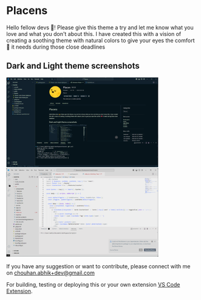 <h1> Placens </h1>

<p> Hello fellow devs 🙌! Please give this theme a try and let me know what you love and what you don't about this. I have created this with a vision of creating a soothing theme with natural colors to give your eyes the comfort 💖 it needs during those close deadlines</P>

<p>
    <h2>Dark and Light theme screenshots</h2>
    <img src="https://raw.githubusercontent.com/chouhan-abhi/Placens/main/public/ScreenShot1.png" alt="Dark theme screen shot" width="400"/>
    <img src="https://raw.githubusercontent.com/chouhan-abhi/Placens/main/public/ScreenShot2.png" alt="Light theme screen shot" width="400"/>
</p>

If you have any suggestion or want to contribute, please connect with me on chouhan.abhik+dev@gmail.com

For building, testing or deploying this or your own extension [VS Code Extension](https://code.visualstudio.com/api/working-with-extensions/publishing-extension).
